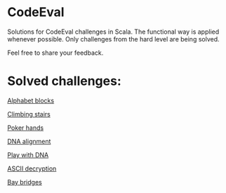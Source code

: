# CodeEval
Solutions for CodeEval challenges in Scala. The functional way is applied whenever possible. Only challenges from the hard level are being solved.

Feel free to share your feedback.

# Solved challenges:
<p><a href="https://www.codeeval.com/open_challenges/201/">Alphabet blocks</a></p>
<p><a href="https://www.codeeval.com/open_challenges/64/">Climbing stairs</a></p>
<p><a href="https://www.codeeval.com/open_challenges/86/">Poker hands</a></p>
<p><a href="https://www.codeeval.com/open_challenges/171/">DNA alignment</a></p>
<p><a href="https://www.codeeval.com/open_challenges/126/">Play with DNA</a></p>
<p><a href="https://www.codeeval.com/open_challenges/155/">ASCII decryption</a></p>
<p><a href="https://www.codeeval.com/open_challenges/109/">Bay bridges</a></p>